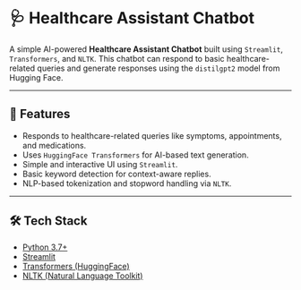 # 🩺 Healthcare Assistant Chatbot

A simple AI-powered **Healthcare Assistant Chatbot** built using `Streamlit`, `Transformers`, and `NLTK`. This chatbot can respond to basic healthcare-related queries and generate responses using the `distilgpt2` model from Hugging Face.

---

## 🚀 Features

- Responds to healthcare-related queries like symptoms, appointments, and medications.
- Uses `HuggingFace Transformers` for AI-based text generation.
- Simple and interactive UI using `Streamlit`.
- Basic keyword detection for context-aware replies.
- NLP-based tokenization and stopword handling via `NLTK`.

---

## 🛠️ Tech Stack

- [Python 3.7+](https://www.python.org/)
- [Streamlit](https://streamlit.io/)
- [Transformers (HuggingFace)](https://huggingface.co/)
- [NLTK (Natural Language Toolkit)](https://www.nltk.org/)

